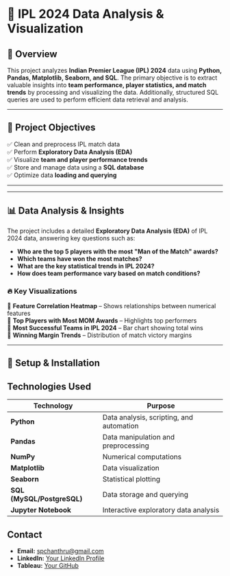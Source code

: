 # 🏏 IPL 2024 Data Analysis & Visualization  

## 📖 Overview  
This project analyzes **Indian Premier League (IPL) 2024** data using **Python, Pandas, Matplotlib, Seaborn, and SQL**. The primary objective is to extract valuable insights into **team performance, player statistics, and match trends** by processing and visualizing the data. Additionally, structured SQL queries are used to perform efficient data retrieval and analysis.

---

## 🎯 Project Objectives  
✅ Clean and preprocess IPL match data  
✅ Perform **Exploratory Data Analysis (EDA)**  
✅ Visualize **team and player performance trends**  
✅ Store and manage data using a **SQL database**  
✅ Optimize data **loading and querying**  

---


---

## 📊 Data Analysis & Insights  
The project includes a detailed **Exploratory Data Analysis (EDA)** of IPL 2024 data, answering key questions such as:  

- **Who are the top 5 players with the most "Man of the Match" awards?**  
- **Which teams have won the most matches?**  
- **What are the key statistical trends in IPL 2024?**  
- **How does team performance vary based on match conditions?**  

### 🔥 Key Visualizations  
📌 **Feature Correlation Heatmap** – Shows relationships between numerical features  
📌 **Top Players with Most MOM Awards** – Highlights top performers  
📌 **Most Successful Teams in IPL 2024** – Bar chart showing total wins  
📌 **Winning Margin Trends** – Distribution of match victory margins  

---

## 🔧 Setup & Installation  

## Technologies Used

| Technology                | Purpose                                      |
|---------------------------|----------------------------------------------|
| **Python**                | Data analysis, scripting, and automation     |
| **Pandas**                | Data manipulation and preprocessing          |
| **NumPy**                 | Numerical computations                       |
| **Matplotlib**            | Data visualization                           |
| **Seaborn**               | Statistical plotting                         |
| **SQL (MySQL/PostgreSQL)**| Data storage and querying                    |
| **Jupyter Notebook**      | Interactive exploratory data analysis        |

## Contact

- **Email:** spchanthru@gmail.com  
- **LinkedIn:** [Your LinkedIn Profile](linkedin.com/in/chanthrusp)  
- **Tableau:** [Your GitHub](https://github.com/SPChanthru/Tableau)

